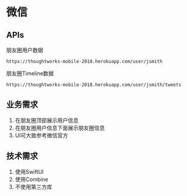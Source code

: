 # 微信

## APIs

朋友圈用户数据

```text
https://thoughtworks-mobile-2018.herokuapp.com/user/jsmith
```

朋友圈Timeline数据

```text
https://thoughtworks-mobile-2018.herokuapp.com/user/jsmith/tweets
```

## 业务需求

1. 在朋友圈顶部展示用户信息
2. 在朋友圈用户信息下面展示朋友圈信息
3. UI可大致参考微信官方

## 技术需求

1. 使用SwiftUI
2. 使用Combine
3. 不使用第三方库
